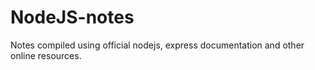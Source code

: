 # NodeJS-notes
Notes compiled using official nodejs, express documentation and other online resources.
